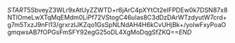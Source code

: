 $START$5SbveyZ3WLr9xAtUyZZWTD+r6jArC4pXYtCt2eIFPDEw0k7DSN87x8NTlOmeLwXTqMqEMdm0LiPf72VStogC46uIas8C3dDzDArWTzdyutW7crd+g7m5TxzJ9nFl13/grxrzIJKZqo1GsSpNLNdAH4H6kCvUHjBk+/yoIwFxyPoaOgmqwsAB7fOPGsFmSFY92egG25oDL4XgMoDqgSfZKQ==$END$